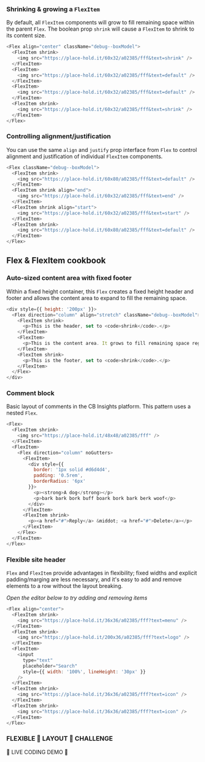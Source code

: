 
### Shrinking & growing a `FlexItem`
By default, all `FlexItem` components will grow to fill remaining space within the parent
`Flex`. The boolean prop `shrink` will cause a `FlexItem` to shrink to its content size.

```js
<Flex align="center" className="debug--boxModel">
  <FlexItem shrink>
    <img src="https://place-hold.it/60x32/a02385/fff&text=shrink" />
  </FlexItem>
  <FlexItem>
    <img src="https://place-hold.it/60x32/a02385/fff&text=default" />
  </FlexItem>
  <FlexItem>
    <img src="https://place-hold.it/60x32/a02385/fff&text=default" />
  </FlexItem>
  <FlexItem shrink>
    <img src="https://place-hold.it/60x32/a02385/fff&text=shrink" />
  </FlexItem>
</Flex>
```

### Controlling alignment/justification
You can use the same `align` and `justify` prop interface from `Flex` to control alignment and justification of individual `FlexItem` components.

```js
<Flex className="debug--boxModel">
  <FlexItem shrink>
    <img src="https://place-hold.it/60x80/a02385/fff&text=default" />
  </FlexItem>
  <FlexItem shrink align="end">
    <img src="https://place-hold.it/60x32/a02385/fff&text=end" />
  </FlexItem>
  <FlexItem shrink align="start">
    <img src="https://place-hold.it/60x32/a02385/fff&text=start" />
  </FlexItem>
  <FlexItem shrink>
    <img src="https://place-hold.it/60x80/a02385/fff&text=default" />
  </FlexItem>
</Flex>
```

## Flex & FlexItem cookbook

### Auto-sized content area with fixed footer
Within a fixed height container, this `Flex` creates a fixed height header and footer and allows the content area to expand to fill the remaining space.

```js
<div style={{ height: '200px' }}>
  <Flex direction="column" align="stretch" className="debug--boxModel">
    <FlexItem shrink>
      <p>This is the header, set to <code>shrink</code>.</p>
    </FlexItem>
    <FlexItem>
      <p>This is the content area. It grows to fill remaining space regardless of how much content this <code>FlexItem</code> contains.</p>
    </FlexItem>
    <FlexItem shrink>
      <p>This is the footer, set to <code>shrink</code>.</p>
    </FlexItem>
  </Flex>
</div>
```

### Comment block
Basic layout of comments in the CB Insights platform. This pattern uses a nested `Flex`.

```js
<Flex>
  <FlexItem shrink>
    <img src="https://place-hold.it/48x48/a02385/fff" />
  </FlexItem>
  <FlexItem>
    <Flex direction="column" noGutters>
      <FlexItem>
        <div style={{ 
          border: '1px solid #d6d4d4', 
          padding: '0.5rem', 
          borderRadius: '6px' 
        }}>
          <p><strong>A dog</strong></p>
          <p>bark bark bork buff boark bork bark berk woof</p>
        </div>
      </FlexItem>
      <FlexItem shrink>
        <p><a href="#">Reply</a> &middot; <a href="#">Delete</a></p>
      </FlexItem>
    </Flex>
  </FlexItem>
</Flex>
```

### Flexible site header
`Flex` and `FlexItem` provide advantages in flexibility; fixed widths and explicit padding/marging are less necessary, and it's easy to add and remove elements to a row without the layout breaking.

_Open the editor below to try adding and removing items_

```js
<Flex align="center">
  <FlexItem shrink>
    <img src="https://place-hold.it/36x36/a02385/fff?text=menu" />
  </FlexItem>
  <FlexItem shrink>
    <img src="https://place-hold.it/200x36/a02385/fff?text=logo" />
  </FlexItem>
  <FlexItem>
    <input
      type="text"
      placeholder="Search"
      style={{ width: '100%', lineHeight: '30px' }}
    />
  </FlexItem>
  <FlexItem shrink>
    <img src="https://place-hold.it/36x36/a02385/fff?text=icon" />
  </FlexItem>
  <FlexItem shrink>
    <img src="https://place-hold.it/36x36/a02385/fff?text=icon" />
  </FlexItem>
</Flex>
```

### FLEXIBLE 👏 LAYOUT 👏 CHALLENGE
🚨 LIVE CODING DEMO 🚨

```js
```
